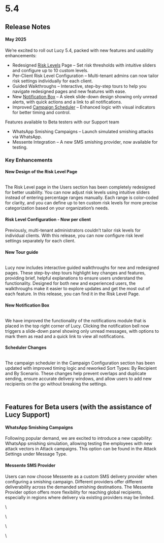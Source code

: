 # 5.4

## Release Notes

#### **May 2025**

We’re excited to roll out Lucy 5.4, packed with new features and usability enhancements:

* Redesigned [Risk Levels](../application-screens-reference/users/risk-score.md) Page – Set risk thresholds with intuitive sliders and configure up to 10 custom levels.
* Per-Client Risk Level Configuration – Multi-tenant admins can now tailor risk settings individually for each client.
* Guided Walkthroughs – Interactive, step-by-step tours to help you navigate redesigned pages and new features with ease.
* New [Notification Box](../application-screens-reference/notifications.md#managing-notifications) – A sleek slide-down design showing only unread alerts, with quick actions and a link to all notifications.
* Improved [Campaign Scheduler](../application-screens-reference/campaigns/campaign-settings/configuration/schedule/) – Enhanced logic with visual indicators for better timing and control.

Features available to Beta testers with our Support team

* WhatsApp Smishing Campaigns – Launch simulated smishing attacks via WhatsApp.
* Messente Integration – A new SMS smishing provider, now available for testing.



### Key Enhancements

#### New Design of the Risk Level Page

<figure><img src="https://lh7-rt.googleusercontent.com/docsz/AD_4nXfKf1BvEKfvBE69GLLdSbwPfuG5ny5SG2XoeudwUVmVqC2DWxIA7p9JYYDi6Q6VYLqktQ3nuxqYa_1xuiW0vcRr42T7V8dT03pMhRGzshM_Ns7fiB7v7zXmrVK3xUiHoCId9o10MA?key=U-ZQepnaDUgS8hdfPu71VejB" alt=""><figcaption></figcaption></figure>

The Risk Level page in the Users section has been completely redesigned for better usability. You can now adjust risk levels using intuitive sliders instead of entering percentage ranges manually. Each range is color-coded for clarity, and you can define up to ten custom risk levels for more precise categorization based on your organization’s needs.

#### Risk Level Configuration - Now per client

Previously, multi-tenant administrators couldn’t tailor risk levels for individual clients. With this release, you can now configure risk level settings separately for each client.&#x20;

#### New Tour guide  &#x20;

#### &#x20;

<figure><img src="https://lh7-rt.googleusercontent.com/docsz/AD_4nXdwLqPfwqgSyaV6LgFqRFhBcXSIMMcsiZ3mj-uaxo54X5y31K2Ra4ivdBPrkOmxwGxHYO-KpiQCu0tDmoI5R671zbW7X-Sxmhepo-Hmjbm7SQxhR0ghi7Psc2Qq8JvcU1xMi58i-Q?key=U-ZQepnaDUgS8hdfPu71VejB" alt=""><figcaption></figcaption></figure>

Lucy now includes interactive guided walkthroughs for new and redesigned pages. These step-by-step tours highlight key changes and features, providing brief, helpful explanations to ensure users understand the functionality. Designed for both new and experienced users, the walkthroughs make it easier to explore updates and get the most out of each feature. In this release, you can find it in the Risk Level Page.



#### New Notification Box

<figure><img src="https://lh7-rt.googleusercontent.com/docsz/AD_4nXcUfpf_e8HN14eRJ7eTGsa5F1lvhXC6x3ASkqy7GqQaHxhBPkofpRVZlgjXqsSw8qBRTgqmnV57y4GA-qkpGY_TLpwZb_hhlmdsdOddH-70iDJDIyh14K6dAbcC34sLNDQ916YYQw?key=U-ZQepnaDUgS8hdfPu71VejB" alt=""><figcaption></figcaption></figure>

We have improved the functionality of the notifications module that is placed in the top right corner of Lucy. Clicking the notification bell now triggers a slide-down panel showing only unread messages, with options to mark them as read and a quick link to view all notifications.

#### &#x20;Scheduler Changes

<figure><img src="https://lh7-rt.googleusercontent.com/docsz/AD_4nXdiDOacVtyUeGHEPOfv72C_U09SefadPLeT0Ult5PSEpfLj8IBhkX6mPz7DCwBt2iwViEbLklA3loBR6sTHF6PwT4A2t6FC5O8XWqRfkWJ8wRVapzg5p0H9gWhAiCQtuEVWYMdQIg?key=U-ZQepnaDUgS8hdfPu71VejB" alt=""><figcaption></figcaption></figure>

The campaign scheduler in the Campaign Configuration section has been updated with improved timing logic and reworked Sort Types: By Recipient and By Scenario. These changes help prevent overlaps and duplicate sending, ensure accurate delivery windows, and allow users to add new recipients on the go without breaking the settings.

\
Features for Beta users (with the assistance of Lucy Support)
-------------------------------------------------------------

#### WhatsApp Smishing Campaigns

Following popular demand, we are excited to introduce a new capability: WhatsApp smishing simulation, allowing testing the employees with new attack vectors in Attack campaigns. This option can be found in the Attack Settings under Message Type.

#### Messente SMS Provider

Users can now choose Messente as a custom SMS delivery provider when configuring a smishing campaign. Different providers offer different deliverability across the demanded smishing destinations. The Messente Provider option offers more flexibility for reaching global recipients, especially in regions where delivery via existing providers may be limited.

\


\


\


\


